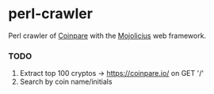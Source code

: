 # perl-crawler

Perl crawler of [Coinpare](https://coinpare.io/) with the
[Mojolicius](https://mojolicious.org/) web framework.

### TODO

1. Extract top 100 cryptos -> https://coinpare.io/ on GET '/'
2. Search by coin name/initials
